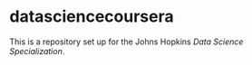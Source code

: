 # datasciencecoursera

This is a repository set up for the Johns Hopkins *Data Science Specialization*.
